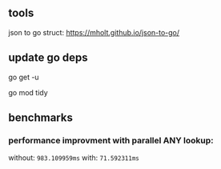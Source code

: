 ## tools

json to go struct: https://mholt.github.io/json-to-go/

## update go deps

go get -u

go mod tidy

## benchmarks

### performance improvment with parallel ANY lookup:

without: `983.109959ms`
with: `71.592311ms`